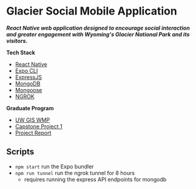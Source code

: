 # Glacier Social Mobile Application

**_React Native web application designed to encourage social interaction and greater engagement with Wyoming's Glacier National Park and its visitors._**

**Tech Stack**

- [React Native](https://reactnative.dev)
- [Expo CLI](https://expo.io/)
- [ExpressJS](https://expressjs.com/)
- [MongoDB](https://www.mongodb.com/)
- [Mongoose](https://mongoosejs.com/)
- [NGROK](https://ngrok.com/)

**Graduate Program**

- [UW GIS WMP](https://geography.wisc.edu/gis/onlinemasters/)
- [Capstone Project 1](https://geography.wisc.edu/gis/gis-professional-programs-course-curriculum/)
- [Project Report](/media/777Project1_FinalReport_AndrewPittman.pdf)

## Scripts

- `npm start` run the Expo bundler
- `npm run tunnel` run the ngrok tunnel for 8 hours
  - requires running the express API endpoints for mongodb
